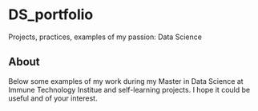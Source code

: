 # DS_portfolio
Projects, practices, examples of my passion: Data Science  

## About
Below some examples of my work during my Master in Data Science at Immune Technology Institue and self-learning projects. 
I hope it could be useful and of your interest.
